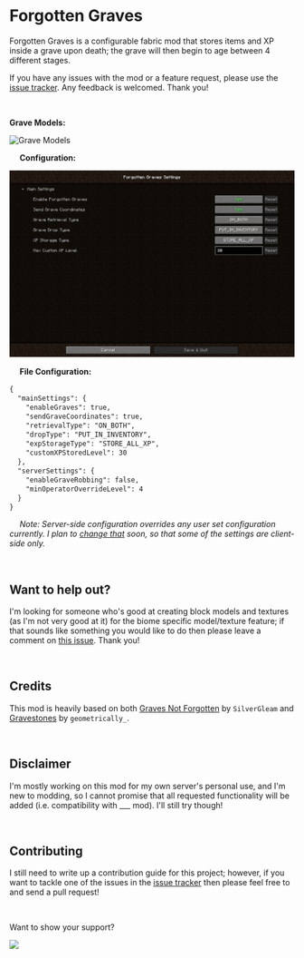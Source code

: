 # Forgotten Graves

Forgotten Graves is a configurable fabric mod that stores items and XP inside a grave upon death; the grave will then begin to age between 4 different stages.

If you have any issues with the mod or a feature request, please use the [issue tracker](https://github.com/ginsm/forgotten-graves/issues). Any feedback is welcomed. Thank you!

 

**Grave Models:**

![Grave Models](docs/screenshots/GraveModels.gif)

 
**Configuration:**

![Forgotten Graves Config](docs/screenshots/ConfigScreen.png)

 
**File Configuration:**

```
{
  "mainSettings": {
    "enableGraves": true,
    "sendGraveCoordinates": true,
    "retrievalType": "ON_BOTH",
    "dropType": "PUT_IN_INVENTORY",
    "expStorageType": "STORE_ALL_XP",
    "customXPStoredLevel": 30
  },
  "serverSettings": {
    "enableGraveRobbing": false,
    "minOperatorOverrideLevel": 4
  }
}
```

 
*Note: Server-side configuration overrides any user set configuration currently. I plan to [change that](https://github.com/ginsm/forgotten-graves/issues/13) soon, so that some of the settings are client-side only.*

 
## Want to help out?
I'm looking for someone who's good at creating block models and textures (as I'm not very good at it) for the biome specific model/texture feature; if that sounds like something you would like to do then please leave a comment on [this issue](https://github.com/ginsm/forgotten-graves/issues/7). Thank you!

 
## Credits

This mod is heavily based on both [Graves Not Forgotten](https://www.curseforge.com/minecraft/mc-mods/not-forgotten) by `SilverGleam` and [Gravestones](https://www.curseforge.com/minecraft/mc-mods/gravestones) by `geometrically_`.

 
## Disclaimer

I'm mostly working on this mod for my own server's personal use, and I'm new to modding, so I cannot promise that all requested functionality will be added (i.e. compatibility with ___ mod). I'll still try though!

 
## Contributing

I still need to write up a contribution guide for this project; however, if you want to tackle one of the issues in the [issue tracker](https://github.com/ginsm/forgotten-graves/issues) then please feel free to and send a pull request!

 

Want to show your support?

<a href="https://www.buymeacoffee.com/mgin"><img src="https://img.buymeacoffee.com/button-api/?text=Buy me a coffee&emoji=&slug=mgin&button_colour=5F7FFF&font_colour=ffffff&font_family=Cookie&outline_colour=000000&coffee_colour=FFDD00"></a>